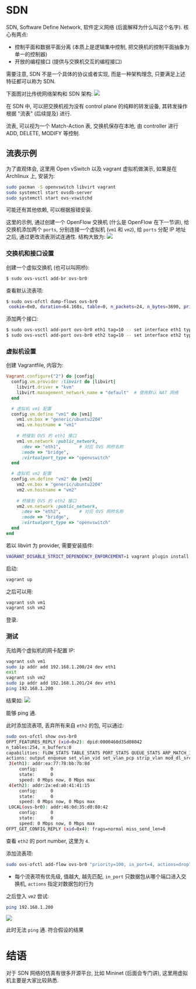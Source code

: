 # SDN
SDN, Software Define Network, 软件定义网络 (后面解释为什么叫这个名字). 核心有两点:
- 控制平面和数据平面分离 (本质上是逻辑集中控制, 把交换机的控制平面抽象为单一的控制器)
- 开放的编程接口 (提供与交换机交互的编程接口)

需要注意, SDN 不是一个具体的协议或者实现, 而是一种架构理念, 只要满足上述特征都可以称为 SDN.

下面图对比传统网络架构和 SDN 架构:
![](./img/sdn-structure.png)

在 SDN 中, 可以把交换机视为没有 control plane 的纯粹的转发设备, 其转发操作根据 "流表" (后续提及) 进行.

流表, 可以视为一个 Match-Action 表, 交换机保存在本地, 由 controller 进行 ADD, DELETE, MODIFY 等控制.

## 流表示例
为了直观体会, 这里用 Open vSwitch 以及 vagrant 虚拟机做演示, 如果是在 Archlinux 上, 安装为:
```sh
sudo pacman -S openvswitch libvirt vagrant
sudo systemctl start ovsdb-server
sudo systemctl start ovs-vswitchd
```
可能还有其他依赖, 可以根据报错安装.

这里的示例, 通过创建一个 OpenFlow 交换机 (什么是 OpenFlow 在下一节讲), 给交换机添加两个 `ports`, 分别连接一个虚拟机 (`vm1` 和 `vm2`), 给 `ports` 分配 IP 地址之后, 通过更改流表测试连通性. 结构大致为:
![](./img/flow-table-example-structure.png)

### 交换机和接口设置
创建一个虚拟交换机 (也可以叫网桥):
```sh
$ sudo ovs-vsctl add-br ovs-br0
```

查看默认流表项:
```sh
$ sudo ovs-ofctl dump-flows ovs-br0
 cookie=0x0, duration=64.168s, table=0, n_packets=24, n_bytes=3690, priority=0 actions=NORMAL
```

添加两个接口:
```sh
$ sudo ovs-vsctl add-port ovs-br0 eth1 tag=10 -- set interface eth1 type=internal
$ sudo ovs-vsctl add-port ovs-br0 eth2 tag=10 -- set interface eth2 type=internal
```

### 虚拟机设置
创建 Vagrantfile, 内容为:
```ruby
Vagrant.configure("2") do |config|
  config.vm.provider :libvirt do |libvirt|
    libvirt.driver = "kvm"
    libvirt.management_network_name = "default"  # 使用默认 NAT 网络
  end

  # 虚拟机 vm1 配置
  config.vm.define "vm1" do |vm1|
    vm1.vm.box = "generic/ubuntu2204"
    vm1.vm.hostname = "vm1"
    
    # 桥接到 OVS 的 eth1 接口
    vm1.vm.network :public_network,
      :dev => "eth1",       # 对应 OVS 网桥名称
      :mode => "bridge", 
      :virtualport_type => "openvswitch"
  end

  # 虚拟机 vm2 配置
  config.vm.define "vm2" do |vm2|
    vm2.vm.box = "generic/ubuntu2204"
    vm2.vm.hostname = "vm2"
    
    # 桥接到 OVS 的 eth2 接口
    vm2.vm.network :public_network,
      :dev => "eth2",       # 对应 OVS 网桥名称
      :mode => "bridge",
      :virtualport_type => "openvswitch"
  end
end
```

若以 libvirt 为 provider, 需要安装插件:
```sh
VAGRANT_DISABLE_STRICT_DEPENDENCY_ENFORCEMENT=1 vagrant plugin install vagrant-libvirt
```

启动:
```sh
vagrant up
```

之后可以用:
```sh
vagrant ssh vm1
vagrant ssh vm2
```

登录.

### 测试
先给两个虚拟机的网卡配置 IP:
```sh
vagrant ssh vm1
sudo ip addr add 192.168.1.200/24 dev eth1
exit
vagrant ssh vm2
sudo ip addr add 192.168.1.201/24 dev eth1
ping 192.168.1.200
```

结果如:
![](./img/vm2-ping-vm1-ok.png)

能够 ping 通.

此时添加流表项, 丢弃所有来自 `eth2` 的包, 可以通过:
```sh
sudo ovs-ofctl show ovs-br0
OFPT_FEATURES_REPLY (xid=0x2): dpid:0000460d35d08042
n_tables:254, n_buffers:0
capabilities: FLOW_STATS TABLE_STATS PORT_STATS QUEUE_STATS ARP_MATCH_IP
actions: output enqueue set_vlan_vid set_vlan_pcp strip_vlan mod_dl_src mod_dl_dst mod_nw_src mod_nw_dst mod_nw_tos mod_tp_src mod_tp_dst
 3(eth1): addr:ea:77:78:bb:7b:8d
     config:     0
     state:      0
     speed: 0 Mbps now, 0 Mbps max
 4(eth2): addr:2a:ed:a0:41:41:15
     config:     0
     state:      0
     speed: 0 Mbps now, 0 Mbps max
 LOCAL(ovs-br0): addr:46:0d:35:d0:80:42
     config:     0
     state:      0
     speed: 0 Mbps now, 0 Mbps max
OFPT_GET_CONFIG_REPLY (xid=0x4): frags=normal miss_send_len=0
```

查看 `eth2` 的 port number, 这里为 `4`.

添加流表项:
```sh
sudo ovs-ofctl add-flow ovs-br0 "priority=100, in_port=4, actions=drop"
```
- 每个流表项有优先级, 值越大, 越先匹配, `in_port` 只数据包从哪个端口进入交换机, `actions` 指定对数据包的行为

之后登入 `vm2` 尝试:
```sh
ping 192.168.1.200
```
![](./img/vm2-ping-vm1-notok.png)

此时无法 `ping` 通. 符合假设的结果

# 结语
对于 SDN 网络的仿真有很多开源平台, 比如 Mininet (后面会专门讲), 这里用虚拟机主要是大家比较熟悉.
